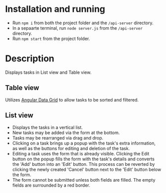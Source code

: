 # Installation and running
- Run `npm i` from both the project folder and the `/api-server` directory.
- In a sepaarte terminal, run `node server.js` from the `/api-server` directory.
- Run `npm start` from the project folder.

# Description
Displays tasks in List view and Table view.

## Table view
Utilizes [Angular Data Grid](https://ag-grid.com/) to allow tasks to be sorted and filtered.

## List view
- Displays the tasks in a vertical list.
- New tasks may be added via the form at the bottom.
- Tasks may be rearranged via drag and drop.
- Clicking on a task brings up a popup with the task's extra information, as well as the buttons for editing and deletion of the task.
- Editing a task uses the form that is already visible. Clicking the Edit button on the popup fills the form with the task's details and converts the 'Add' button into an 'Edit' button. This process can be reverted by clicking the newly created 'Cancel' button next to the 'Edit' button below the form.
- The form cannot be submitted unless both fields are filled. The empty fields are surrounded by a red border.
